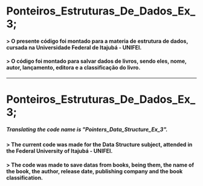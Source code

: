 # Ponteiros_Estruturas_De_Dados_Ex_3;

#### > O presente código foi montado para a materia de estrutura de dados, cursada na Universidade Federal de Itajubá - UNIFEI.

#### > O código foi montado para salvar dados de livros, sendo eles, nome, autor, lançamento, editora e a classificação do livro. 
----------
# Ponteiros_Estruturas_De_Dados_Ex_3;
##### Translating the code name is "Pointers_Data_Structure_Ex_3".

#### > The current code was made for the Data Structure subject, attended in the Federal University of Itajubá - UNIFEI.

#### > The code was made to save datas from books, being them, the name of the book, the author, release date, publishing company and the book classification.

 

